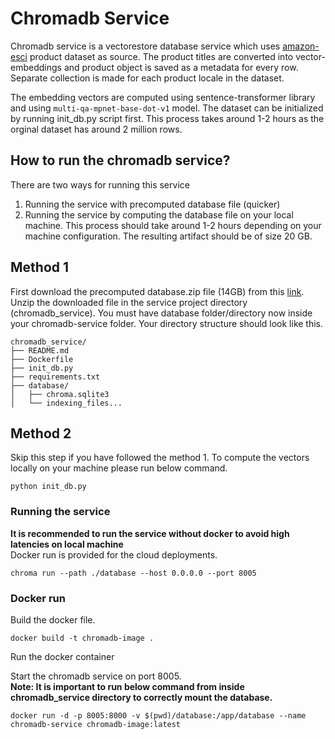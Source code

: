 # Chromadb Service
Chromadb service is a vectorestore database service which uses [amazon-esci](https://github.com/amazon-science/esci-data) product dataset as source. The product titles are converted into vector-embeddings and product object is saved as a metadata for every row. Separate collection is made for each product locale in the dataset. 

The embedding vectors are computed using sentence-transformer library and using `multi-qa-mpnet-base-dot-v1` model.
The dataset can be initialized by running init_db.py script first. This process takes around 1-2 hours as the orginal dataset has around 2 million rows. 

## How to run the chromadb service?
There are two ways for running this service
1. Running the service with precomputed database file (quicker)
2. Running the service by computing the database file on your local machine. This process should take around 1-2 hours depending on your machine configuration. The resulting artifact should be of size 20 GB. 

## Method 1
First download the precomputed database.zip file (14GB) from this [link](https://mega.nz/file/NjUklQgA#cizPwg-wSu9zttUdRKGqo_FdQX3f5loLzJN25C77Amc). <br>
Unzip the downloaded file in the service project directory (chromadb_service). You must have database folder/directory now inside your chromadb-service folder. 
Your directory structure should look like this. 

```plaintext
chromadb_service/
├── README.md
├── Dockerfile
├── init_db.py
├── requirements.txt
├── database/
│   ├── chroma.sqlite3
│   └── indexing_files...
```

## Method 2
Skip this step if you have followed the method 1. 
To compute the vectors locally on your machine please run below command. 

`python init_db.py`


### Running the service

**It is recommended to run the service without docker to avoid high latencies on local machine** <br>
Docker run is provided for the cloud deployments. 

`chroma run --path ./database --host 0.0.0.0 --port 8005`

### Docker run

Build the docker file. <br>

`docker build -t chromadb-image .`

Run the docker container <br>

Start the chromadb service on port 8005. <br>
**Note: It is important to run below command from inside chromadb_service directory to correctly mount the database.**

`docker run -d -p 8005:8000 -v $(pwd)/database:/app/database --name chromadb-service chromadb-image:latest`

